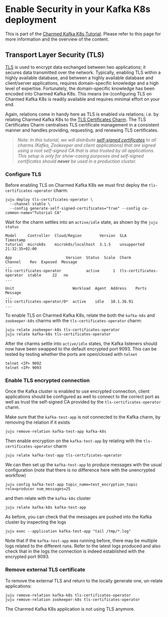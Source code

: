 # Enable Security in your Kafka K8s deployment 

This is part of the [Charmed Kafka K8s Tutorial](/t/charmed-kafka-k8s-documentation-tutorial-overview/11945). Please refer to this page for more information and the overview of the content.

## Transport Layer Security (TLS)
[TLS](https://en.wikipedia.org/wiki/Transport_Layer_Security) is used to encrypt data exchanged between two applications; it secures data transmitted over the network. Typically, enabling TLS within a highly available database, and between a highly available database and client/server applications, requires domain-specific knowledge and a high level of expertise. Fortunately, the domain-specific knowledge has been encoded into Charmed Kafka K8s. This means (re-)configuring TLS on Charmed Kafka K8s is readily available and requires minimal effort on your end.

Again, relations come in handy here as TLS is enabled via relations; i.e. by relating Charmed Kafka K8s to the [TLS Certificates Charm](https://charmhub.io/tls-certificates-operator). The TLS Certificates Charm centralises TLS certificate management in a consistent manner and handles providing, requesting, and renewing TLS certificates. 

> *Note: In this tutorial, we will distribute [self-signed certificates](https://en.wikipedia.org/wiki/Self-signed_certificate) to all charms (Kafka, Zookeeper and client applications) that are signed using a root self-signed CA
that is also trusted by all applications. This setup is only for show-casing purposes and self-signed certificates should **never** be used in a production cluster.*

### Configure TLS
Before enabling TLS on Charmed Kafka K8s we must first deploy the `tls-certificates-operator` charm:
```shell
juju deploy tls-certificates-operator \
  --channel stable \
  --config generate-self-signed-certificates="true" --config ca-common-name="Tutorial CA"
```

Wait for the charm settles into an `active/idle` state, as shown by the `juju status`

```shell
Model     Controller  Cloud/Region        Version  SLA          Timestamp
tutorial  microk8s    microk8s/localhost  3.1.5    unsupported  21:32:35+02:00

App                        Version  Status  Scale  Charm                      Channel    Rev  Exposed  Message
...
tls-certificates-operator           active      1  tls-certificates-operator  stable     22   no       
...

Unit                          Workload  Agent  Address    Ports  Message
...
tls-certificates-operator/0*  active    idle   10.1.36.91        
...
```

To enable TLS on Charmed Kafka K8s, relate the both the `kafka-k8s` and `zookeeper-k8s` charms with the
`tls-certificates-operator` charm:
```shell
juju relate zookeeper-k8s tls-certificates-operator
juju relate kafka-k8s tls-certificates-operator
```

After the charms settle into `active/idle` states, the Kafka listeners should now have been swapped to the 
default encrypted port 9093. This can be tested by testing whether the ports are open/closed with `telnet`

```shell
telnet <IP> 9092 
telnet <IP> 9093
```

### Enable TLS encrypted connection

Once the Kafka cluster is enabled to use encrypted connection, client applications should be configured as well to connect to
the correct port as well as trust the self-signed CA provided by the `tls-certificates-operator` charm. 

Make sure that the `kafka-test-app` is not connected to the Kafka charm, by removing the relation if it exists

```shell
juju remove-relation kafka-test-app kafka-k8s
```

Then enable encryption on the `kafka-test-app` by relating with the `tls-certificates-operator` charm

```shell
juju relate kafka-test-app tls-certificates-operator
```

We can then set up the `kafka-test-app` to produce messages with the usual configuration (note that there is no difference 
here with the unencrypted workflow)

```shell
juju config kafka-test-app topic_name=test_encryption_topic role=producer num_messages=25
```

and then relate with the `kafka-k8s` cluster

```shell
juju relate kafka-k8s kafka-test-app
```

As before, you can check that the messages are pushed into the Kafka cluster by inspecting the logs

```shell
juju exec --application kafka-test-app "tail /tmp/*.log"
```

Note that if the `kafka-test-app` was running before, there may be multiple logs related to the different
runs. Refer to the latest logs produced and also check that in the logs the connection is indeed established 
with the encrypted port 9093. 

### Remove external TLS certificate
To remove the external TLS and return to the locally generate one, un-relate applications:
```shell
juju remove-relation kafka-k8s tls-certificates-operator
juju remove-relation zookeeper-k8s tls-certificates-operator
```

The Charmed Kafka K8s application is not using TLS anymore.
